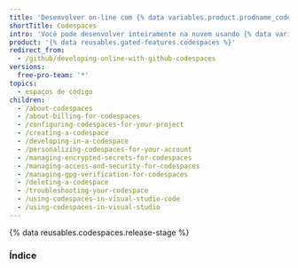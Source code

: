 ```yaml
---
title: 'Desenvolver on-line com {% data variables.product.prodname_codespaces %}'
shortTitle: Codespaces
intro: 'Você pode desenvolver inteiramente na nuvem usando {% data variables.product.prodname_codespaces %}, um ambiente integrado de desenvolvimento (IDE) no {% data variables.product.prodname_dotcom %}.'
product: '{% data reusables.gated-features.codespaces %}'
redirect_from:
  - /github/developing-online-with-github-codespaces
versions:
  free-pro-team: '*'
topics:
  - espaços de código
children:
  - /about-codespaces
  - /about-billing-for-codespaces
  - /configuring-codespaces-for-your-project
  - /creating-a-codespace
  - /developing-in-a-codespace
  - /personalizing-codespaces-for-your-account
  - /managing-encrypted-secrets-for-codespaces
  - /managing-access-and-security-for-codespaces
  - /managing-gpg-verification-for-codespaces
  - /deleting-a-codespace
  - /troubleshooting-your-codespace
  - /using-codespaces-in-visual-studio-code
  - /using-codespaces-in-visual-studio
---
```

{% data reusables.codespaces.release-stage %}
### Índice
